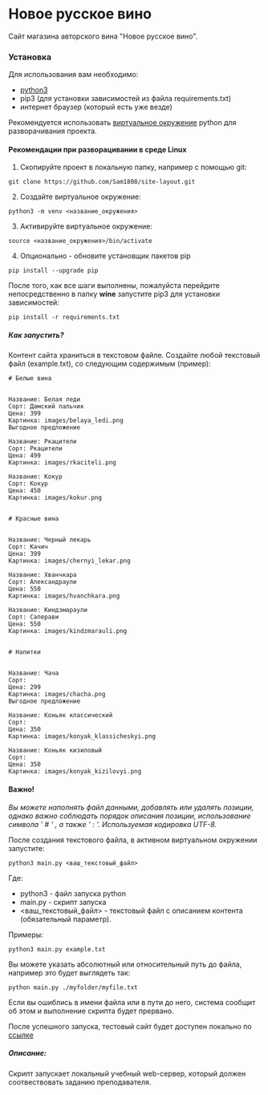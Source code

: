 # Новое русское вино

Сайт магазина авторского вина "Новое русское вино".

### Установка

Для использования вам необходимо:
- [python3](www.python.org)
- pip3 (для установки зависимостей из файла requirements.txt)
- интернет браузер (который есть уже везде)

Рекомендуется использовать [виртуальное окружение](https://pythoner.name/documentation/tutorial/venv)
python для разворачивания проекта.

#### Рекомендации при разворацивании в среде Linux

1. Скопируйте проект в локальную папку, например с помощью git:

`git clone https://github.com/Sam1808/site-layout.git`

2. Создайте виртуальное окружение:

`python3 -m venv <название_окружения>`

3. Активируйте виртуальное окружение:

`source <название_окружения>/bin/activate`

4. Опционально - обновите установщик пакетов pip

`pip install --upgrade pip`

После того, как все шаги выполнены, пожалуйста перейдите непосредственно в папку **wine** запустите pip3 для установки зависимостей:

`pip install -r requirements.txt`

##### Как запустить?

Контент сайта храниться в текстовом файле.
Создайте любой текстовый файл (example.txt), со следующим содержимым (пример):

```
# Белые вина


Название: Белая леди
Сорт: Дамский пальчик
Цена: 399
Картинка: images/belaya_ledi.png
Выгодное предложение

Название: Ркацители
Сорт: Ркацители
Цена: 499
Картинка: images/rkaciteli.png

Название: Кокур
Сорт: Кокур
Цена: 450
Картинка: images/kokur.png


# Красные вина


Название: Черный лекарь
Сорт: Качич
Цена: 399
Картинка: images/chernyi_lekar.png

Название: Хванчкара
Сорт: Александраули
Цена: 550
Картинка: images/hvanchkara.png

Название: Киндзмараули
Сорт: Саперави
Цена: 550
Картинка: images/kindzmarauli.png


# Напитки


Название: Чача
Сорт:
Цена: 299
Картинка: images/chacha.png
Выгодное предложение

Название: Коньяк классический
Сорт:
Цена: 350
Картинка: images/konyak_klassicheskyi.png

Название: Коньяк кизиловый
Сорт:
Цена: 350
Картинка: images/konyak_kizilovyi.png

```

#### Важно!

*Вы можете наполнять файл данными, добавлять или удалять позиции,
однако важно соблюдать порядок описания позиции, использование символа ' # ' , а также ' : '.
 Используемая кодировка UTF-8.*


После создания текстового файла, в активном виртуальном окружении запустите:

`python3 main.py <ваш_текстовый_файл>`

Где:
- python3 - файл запуска python
- main.py - скрипт запуска
- <ваш_текстовый_файл> - текстовый файл с описанием контента (обязательный параметр).

Примеры:

`python3 main.py example.txt`

Вы можете указать абсолютный или относительный путь до файла, например это будет выглядеть так:

`python main.py ./myfolder/myfile.txt `

Если вы ошиблись в имени файла или в пути до него, система сообщит об этом и выполнение скрипта будет прервано.

После успешного запуска, тестовый сайт будет доступен локально по [ссылке](http://127.0.0.0:8000/)


##### Описание:

Скрипт запускает локальный учебный web-сервер, который должен соотвествовать заданию преподавателя.  
